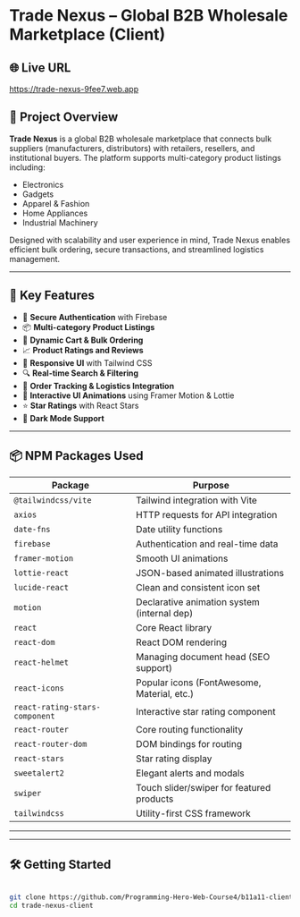 # Trade Nexus – Global B2B Wholesale Marketplace (Client)

## 🌐 Live URL

https://trade-nexus-9fee7.web.app

## 📖 Project Overview

**Trade Nexus** is a global B2B wholesale marketplace that connects bulk suppliers (manufacturers, distributors) with retailers, resellers, and institutional buyers. The platform supports multi-category product listings including:

- Electronics  
- Gadgets  
- Apparel & Fashion  
- Home Appliances  
- Industrial Machinery  

Designed with scalability and user experience in mind, Trade Nexus enables efficient bulk ordering, secure transactions, and streamlined logistics management.

---

## 🚀 Key Features

- 🔐 **Secure Authentication** with Firebase
- 📦 **Multi-category Product Listings**
- 🛒 **Dynamic Cart & Bulk Ordering**
- 📈 **Product Ratings and Reviews**
- 🎨 **Responsive UI** with Tailwind CSS
- 🔍 **Real-time Search & Filtering**
- 🚚 **Order Tracking & Logistics Integration**
- 💬 **Interactive UI Animations** using Framer Motion & Lottie
- ⭐ **Star Ratings** with React Stars
- 🌙 **Dark Mode Support**

---

## 📦 NPM Packages Used

| Package                      | Purpose                                      |
|-----------------------------|----------------------------------------------|
| `@tailwindcss/vite`         | Tailwind integration with Vite               |
| `axios`                     | HTTP requests for API integration            |
| `date-fns`                  | Date utility functions                       |
| `firebase`                  | Authentication and real-time data            |
| `framer-motion`             | Smooth UI animations                         |
| `lottie-react`              | JSON-based animated illustrations            |
| `lucide-react`              | Clean and consistent icon set                |
| `motion`                    | Declarative animation system (internal dep)  |
| `react`                     | Core React library                           |
| `react-dom`                 | React DOM rendering                          |
| `react-helmet`              | Managing document head (SEO support)         |
| `react-icons`               | Popular icons (FontAwesome, Material, etc.)  |
| `react-rating-stars-component` | Interactive star rating component        |
| `react-router`              | Core routing functionality                   |
| `react-router-dom`          | DOM bindings for routing                     |
| `react-stars`               | Star rating display                          |
| `sweetalert2`               | Elegant alerts and modals                    |
| `swiper`                    | Touch slider/swiper for featured products    |
| `tailwindcss`               | Utility-first CSS framework                  |

---


---

## 🛠️ Getting Started

```bash

git clone https://github.com/Programming-Hero-Web-Course4/b11a11-client-side-MdMubashirulAhsan/trade-nexus-client.git
cd trade-nexus-client




